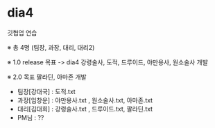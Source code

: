 # dia4

깃협업 연습

※ 총 4명 (팀장, 과장, 대리, 대리2)

※ 1.0 release 목표 -> dia4
강령술사, 도적, 드루이드, 야만용사, 원소술사 개발

※ 2.0 목표
팔라딘, 아마존 개발

- 팀장[강대국] : 도적.txt
- 과장[임창운] : 야만용사.txt , 원소술사.txt, 아마존.txt
- 대리[김대희] : 강령술사.txt , 드루이드.txt, 팔라딘.txt
- PM님 : ??
